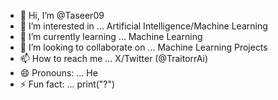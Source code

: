 - 👋 Hi, I’m @Taseer09
- 👀 I’m interested in ... Artificial Intelligence/Machine Learning
- 🌱 I’m currently learning ... Machine Learning
- 💞️ I’m looking to collaborate on ... Machine Learning Projects
- 📫 How to reach me ... X/Twitter (@TraitorrAi)
- 😄 Pronouns: ... He
- ⚡ Fun fact: ... print("?")

<!---
Taseer09/Taseer09 is a ✨ special ✨ repository because its `README.md` (this file) appears on your GitHub profile.
You can click the Preview link to take a look at your changes.
--->

